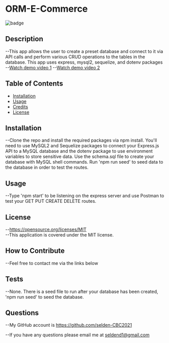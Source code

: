# ORM-E-Commerce
  ![badge](https://img.shields.io/badge/license-MIT-yellow)
  ## Description
  --This app allows the user to create a preset database and connect to it via API calls and perform various CRUD operations to the tables in the database. This app uses express, mysql2, sequelize, and dotenv packages 
  --[Watch demo video 1](https://youtu.be/fy5Gx3ISLP8)
  --[Watch demo video 2](https://youtu.be/G8tBvmGxMWs)
  ## Table of Contents
  - [Installation](#installation)
  - [Usage](#usage)
  - [Credits](#credits)
  - [License](#license)
  ## Installation
  --Clone the repo and install the required packages via npm install. You'll need to use MySQL2 and Sequelize packages to connect your Express.js API to a MySQL database and the dotenv package to use environment variables to store sensitive data. Use the schema.sql file to create your database with MySQL shell commands. Run 'npm run seed' to seed data to the database in order to test the routes. 
  ## Usage
  --Type 'npm start' to be listening on the express server and use Postman to test your GET PUT CREATE DELETE routes.
  ## License
  --https://opensource.org/licenses/MIT
  <br />
  --This application is covered under the MIT license.
  ## How to Contribute
  --Feel free to contact me via the links below
  ## Tests
  --None. There is a seed file to run after your database has been created, 'npm run seed' to seed the database.
  ## Questions
  --My GitHub account is https://github.com/selden-CBC2021

  --If you have any questions please email me at seldend1@gmail.com
  